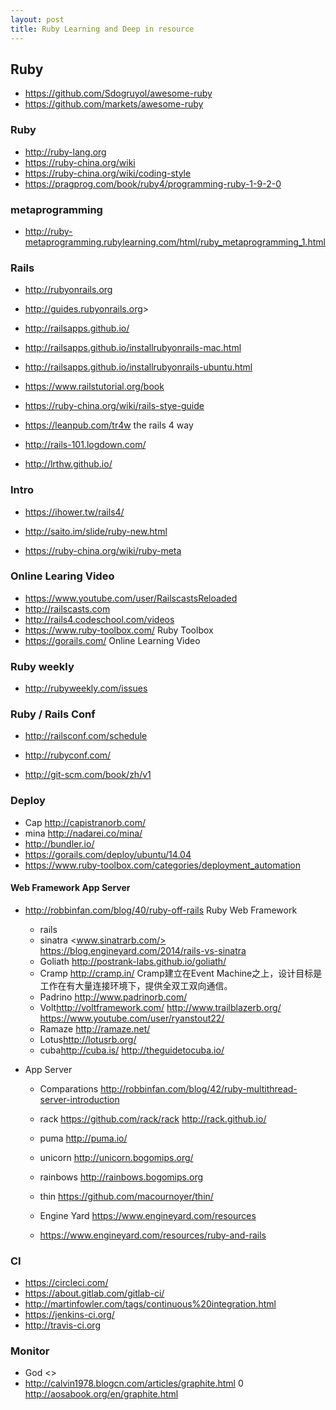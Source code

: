 ```yaml
---
layout: post
title: Ruby Learning and Deep in resource
---
```


## Ruby

- <https://github.com/Sdogruyol/awesome-ruby>
- <https://github.com/markets/awesome-ruby>

### Ruby
- <http://ruby-lang.org>
- <https://ruby-china.org/wiki>
- <https://ruby-china.org/wiki/coding-style>
- <https://pragprog.com/book/ruby4/programming-ruby-1-9-2-0>


### metaprogramming
- <http://ruby-metaprogramming.rubylearning.com/html/ruby_metaprogramming_1.html>

### Rails
- <http://rubyonrails.org>
- <http://guides.rubyonrails.org>>
- <http://railsapps.github.io/>
- <http://railsapps.github.io/installrubyonrails-mac.html> 
- <http://railsapps.github.io/installrubyonrails-ubuntu.html>
- <https://www.railstutorial.org/book>

- <https://ruby-china.org/wiki/rails-stye-guide>
- <https://leanpub.com/tr4w> the rails 4 way
- <http://rails-101.logdown.com/>
- <http://lrthw.github.io/>

### Intro 
- <https://ihower.tw/rails4/>

- <http://saito.im/slide/ruby-new.html>
- <https://ruby-china.org/wiki/ruby-meta>

### Online Learing Video 
- <https://www.youtube.com/user/RailscastsReloaded>
- <http://railscasts.com>
- <http://rails4.codeschool.com/videos>
- <https://www.ruby-toolbox.com/> Ruby Toolbox
- <https://gorails.com/>  Online Learning Video

### Ruby weekly 
- <http://rubyweekly.com/issues>

### Ruby / Rails Conf
- <http://railsconf.com/schedule>
- <http://rubyconf.com/>

- <http://git-scm.com/book/zh/v1>

### Deploy
- Cap <http://capistranorb.com/>
- mina <http://nadarei.co/mina/>
- <http://bundler.io/>
- <https://gorails.com/deploy/ubuntu/14.04>
- <https://www.ruby-toolbox.com/categories/deployment_automation>

#### Web Framework  App Server
- <http://robbinfan.com/blog/40/ruby-off-rails> Ruby Web Framework
    - rails
    - sinatra <www.sinatrarb.com/> <https://blog.engineyard.com/2014/rails-vs-sinatra>
    - Goliath <http://postrank-labs.github.io/goliath/> 
    - Cramp <http://cramp.in/>  Cramp建立在Event Machine之上，设计目标是工作在有大量连接环境下，提供全双工双向通信。
    - Padrino <http://www.padrinorb.com/>
    - Volt<http://voltframework.com/> <http://www.trailblazerb.org/> <https://www.youtube.com/user/ryanstout22/>
    - Ramaze <http://ramaze.net/>
    - Lotus<http://lotusrb.org/>
    - cuba<http://cuba.is/> <http://theguidetocuba.io/>
    
- App Server
    - Comparations <http://robbinfan.com/blog/42/ruby-multithread-server-introduction> 
    - rack <https://github.com/rack/rack> <http://rack.github.io/>
    - puma <http://puma.io/>
    - unicorn <http://unicorn.bogomips.org/>
    - rainbows <http://rainbows.bogomips.org>
    - thin <https://github.com/macournoyer/thin/>
    
    - Engine Yard <https://www.engineyard.com/resources>
    - <https://www.engineyard.com/resources/ruby-and-rails>

### CI 
- <https://circleci.com/>
- <https://about.gitlab.com/gitlab-ci/>
- <http://martinfowler.com/tags/continuous%20integration.html>
- <https://jenkins-ci.org/>
- <http://travis-ci.org>


### Monitor
- God <>
- <http://calvin1978.blogcn.com/articles/graphite.html>
0 <http://aosabook.org/en/graphite.html>
